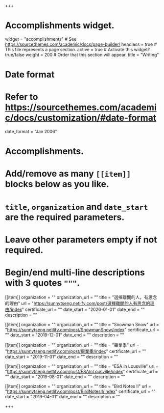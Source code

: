 +++
# Accomplishments widget.
widget = "accomplishments"  # See https://sourcethemes.com/academic/docs/page-builder/
headless = true  # This file represents a page section.
active = true  # Activate this widget? true/false
weight = 200  # Order that this section will appear.
title = "Writing"


# Date format
#   Refer to https://sourcethemes.com/academic/docs/customization/#date-format
date_format = "Jan 2006"

# Accomplishments.
#   Add/remove as many `[[item]]` blocks below as you like.
#   `title`, `organization` and `date_start` are the required parameters.
#   Leave other parameters empty if not required.
#   Begin/end multi-line descriptions with 3 quotes `"""`.

[[item]]
  organization = ""
  organization_url = ""
  title = "選擇離開的人，有思念的理由"
  url = "https://sunnytseng.netlify.com/post/選擇離開的人有思念的理由/index"
  certificate_url = ""
  date_start = "2020-01-01"
  date_end = ""
  description = ""

[[item]]
  organization = ""
  organization_url = ""
  title = "Snowman Snow"
  url = "https://sunnytseng.netlify.com/post/SnowmanSnow/index"
  certificate_url = ""
  date_start = "2019-12-01"
  date_end = ""
  description = ""

[[item]]
  organization = ""
  organization_url = ""
  title = "畢業季"
  url = "https://sunnytseng.netlify.com/post/畢業季/index"
  certificate_url = ""
  date_start = "2019-11-01"
  date_end = ""
  description = ""

[[item]]
  organization = ""
  organization_url = ""
  title = "ESA in Lousville"
  url = "https://sunnytseng.netlify.com/post/ESAInLousville/index"
  certificate_url = ""
  date_start = "2019-08-01"
  date_end = ""
  description = ""

[[item]]
  organization = ""
  organization_url = ""
  title = "Bird Notes II"
  url = "https://sunnytseng.netlify.com/post/BirdNotesII/index"
  certificate_url = ""
  date_start = "2019-04-01"
  date_end = ""
  description = "" 


+++
